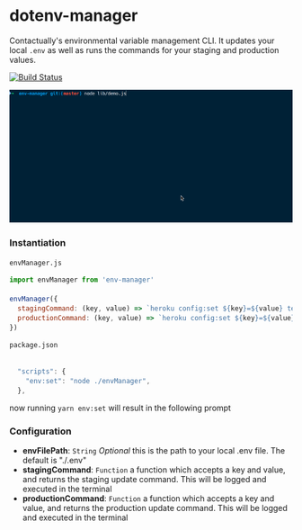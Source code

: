 # dotenv-manager
Contactually's environmental variable management CLI. It updates your local `.env` as well as runs the commands for your staging and production values.

[![Build Status](https://travis-ci.org/contactually/env-manager.svg?branch=master)](https://travis-ci.org/contactually/env-manager)

![Demo](./demo.gif)


### Instantiation
`envManager.js`
```javascript
import envManager from 'env-manager'

envManager({
  stagingCommand: (key, value) => `heroku config:set ${key}=${value} test`,
  productionCommand: (key, value) => `heroku config:set ${key}=${value} prod`
})
```
`package.json`
```javascript

  "scripts": {
    "env:set": "node ./envManager",
  },
```

now running `yarn env:set` will result in the following prompt

### Configuration

  * **envFilePath**: `String` *Optional* this is the path to your local .env file. The default is "./.env"
  * **stagingCommand**: `Function` a function which accepts a key and value, and returns the staging update command. This will be logged and executed in the terminal
  * **productionCommand**: `Function` a function which accepts a key and value, and returns the production update command. This will be logged and executed in the terminal
